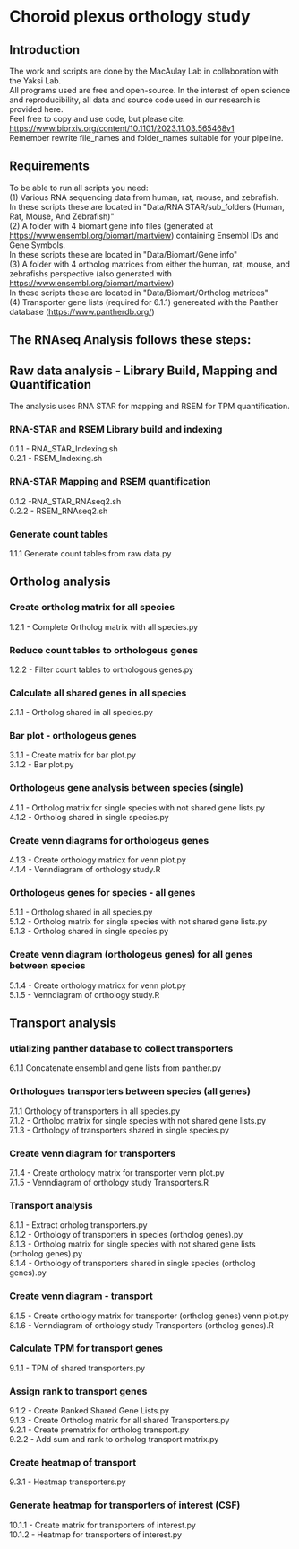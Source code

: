 # Choroid plexus orthology study

## Introduction
The work and scripts are done by the MacAulay Lab in collaboration with the Yaksi Lab. \
All programs used are free and open-source. In the interest of open science and reproducibility, all data and source code used in our research is provided here. \
Feel free to copy and use code, but please cite: \
https://www.biorxiv.org/content/10.1101/2023.11.03.565468v1 \
Remember rewrite file_names and folder_names suitable for your pipeline. 
## Requirements ##
To be able to run all scripts you need:\
(1) Various RNA sequencing data from human, rat, mouse, and zebrafish.\
In these scripts these are located in "Data/RNA STAR/sub_folders (Human, Rat, Mouse, And Zebrafish)"\
(2) A folder with 4 biomart gene info files (generated at https://www.ensembl.org/biomart/martview) containing Ensembl IDs and Gene Symbols.\
In these scripts these are located in "Data/Biomart/Gene info"\
(3) A folder with 4 ortholog matrices from either the human, rat, mouse, and zebrafishs perspective (also generated with https://www.ensembl.org/biomart/martview) \
In these scripts these are located in "Data/Biomart/Ortholog matrices" \
(4) Transporter gene lists (required for 6.1.1) genereated with the Panther database (https://www.pantherdb.org/)

## The RNAseq Analysis follows these steps:
## Raw data analysis - Library Build, Mapping and Quantification ##
The analysis uses RNA STAR for mapping and RSEM for TPM quantification.
### RNA-STAR and RSEM Library build and indexing ###

0.1.1 - RNA_STAR_Indexing.sh \
0.2.1 - RSEM_Indexing.sh

### RNA-STAR Mapping and RSEM quantification ###

0.1.2 -RNA_STAR_RNAseq2.sh \
0.2.2 - RSEM_RNAseq2.sh

### Generate count tables ###
1.1.1 Generate count tables from raw data.py

## Ortholog analysis ##
### Create ortholog matrix for all species ###
1.2.1 - Complete Ortholog matrix with all species.py

### Reduce count tables to orthologeus genes ###
1.2.2 - Filter count tables to orthologous genes.py

### Calculate all shared genes in all species ###
2.1.1 - Ortholog shared in all species.py

### Bar plot - orthologeus genes ###
3.1.1 - Create matrix for bar plot.py \
3.1.2 - Bar plot.py

### Orthologeus gene analysis between species (single) ##
4.1.1 - Ortholog matrix for single species with not shared gene lists.py \
4.1.2 - Ortholog shared in single species.py
### Create venn diagrams for orthologeus genes ##
4.1.3 - Create orthology matricx for venn plot.py \
4.1.4 - Venndiagram of orthology study.R

### Orthologeus genes for species - all genes ###
5.1.1 - Ortholog shared in all species.py \
5.1.2 - Ortholog matrix for single species with not shared gene lists.py \
5.1.3 - Ortholog shared in single species.py

### Create venn diagram (orthologeus genes) for all genes between species ###
5.1.4 - Create orthology matricx for venn plot.py \
5.1.5 - Venndiagram of orthology study.R

## Transport analysis ##
### utializing panther database to collect transporters ###
6.1.1 Concatenate ensembl and gene lists from panther.py

### Orthologues transporters between species (all genes) ###
7.1.1 Orthology of transporters in all species.py \
7.1.2 - Ortholog matrix for single species with not shared gene lists.py \
7.1.3 - Orthology of transporters shared in single species.py

### Create venn diagram for transporters ###
7.1.4 - Create orthology matrix for transporter venn plot.py \
7.1.5 - Venndiagram of orthology study Transporters.R

### Transport analysis ###
8.1.1 - Extract orholog transporters.py \
8.1.2 - Orthology of transporters in species (ortholog genes).py \
8.1.3 - Ortholog matrix for single species with not shared gene lists (ortholog genes).py \
8.1.4 - Orthology of transporters shared in single species (ortholog genes).py

### Create venn diagram - transport ###
8.1.5 - Create orthology matrix for transporter (ortholog genes) venn plot.py \
8.1.6 - Venndiagram of orthology study Transporters (ortholog genes).R

### Calculate TPM for transport genes ##
9.1.1 - TPM of shared transporters.py

### Assign rank to transport genes ##
9.1.2 - Create Ranked Shared Gene Lists.py \
9.1.3 - Create Ortholog matrix for all shared Transporters.py \
9.2.1 - Create prematrix for ortholog transport.py \
9.2.2 - Add sum and rank to ortholog transport matrix.py

### Create heatmap of transport ###
9.3.1 - Heatmap transporters.py

### Generate heatmap for transporters of interest (CSF) ###
10.1.1 - Create matrix for transporters of interest.py \
10.1.2 - Heatmap for transporters of interest.py
